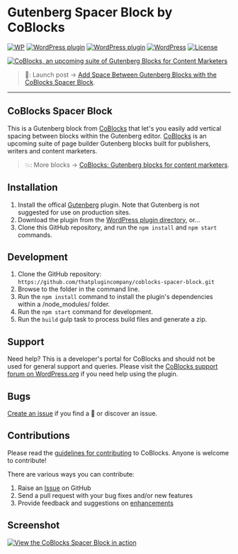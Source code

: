 # Gutenberg Spacer Block by CoBlocks

[![WP](https://img.shields.io/badge/WordPress-%E2%86%92-lightgrey.svg?style=flat-square)](https://wordpress.org/plugins/spacer-block-gutenberg)
[![WordPress plugin](https://img.shields.io/wordpress/plugin/dt/spacer-block-gutenberg.svg?style=flat)](https://wordpress.org/plugins/spacer-block-gutenberg/) [![WordPress plugin](https://img.shields.io/wordpress/plugin/v/spacer-block-gutenberg.svg?style=flat)](https://wordpress.org/plugins/spacer-block-gutenberg/) [![WordPress](https://img.shields.io/wordpress/v/spacer-block-gutenberg.svg?style=flat)]() [![License](https://img.shields.io/badge/license-GPL--3.0%2B-red.svg)](https://github.com/thatplugincompany/coblocks-spacer-block/blob/master/license.txt)

[![CoBlocks, an upcoming suite of Gutenberg Blocks for Content Marketers](https://user-images.githubusercontent.com/1813435/39494435-5fc12b72-4d64-11e8-8dc4-24e159afe340.jpg)](https://coblocks.com)

> 📖: Launch post → [Add Space Between Gutenberg Blocks with the CoBlocks Spacer Block](https://richtabor.com/gutenkit-spacer-gutenberg-blocks).

---

## CoBlocks Spacer Block ##

This is a Gutenberg block from [CoBlocks](https://coblocks.com?utm_medium=coblocks-spacer-block-github&utm_source=readme&utm_campaign=readme&utm_content=coblocks) that let's you easily add vertical spacing between blocks within the Gutenberg editor. [CoBlocks](https://coblocks.com?utm_medium=coblocks-spacer-block-github&utm_source=readme&utm_campaign=readme&utm_content=footer-text) is an upcoming suite of page builder Gutenberg blocks built for publishers, writers and content marketers.

> 💥: More blocks → [CoBlocks: Gutenberg blocks for content marketers](https://github.com/thatplugincompany/coblocks).

## Installation ##

1. Install the offical [Gutenberg](https://wordpress.org/plugins/gutenberg/) plugin. Note that Gutenberg is not suggested for use on production sites.
2. Download the plugin from the [WordPress plugin directory](https://wordpress.org/plugins/spacer-block-gutenberg/), or...
3. Clone this GitHub repository, and run the `npm install` and `npm start` commands.

## Development ##
1. Clone the GitHub repository: `https://github.com/thatplugincompany/coblocks-spacer-block.git`
2. Browse to the folder in the command line.
3. Run the `npm install` command to install the plugin's dependencies within a /node_modules/ folder.
4. Run the `npm start` command for development.
5. Run the `build` gulp task to process build files and generate a zip.

## Support ##
Need help? This is a developer's portal for CoBlocks and should not be used for general support and queries. Please visit the [CoBlocks support forum on WordPress.org](https://wordpress.org/support/plugin/coblocks) if you need help using the plugin.

## Bugs ##
[Create an issue](https://github.com/thatplugincompany/coblocks-spacer-block/issues?state=open) if you find a 🐞 or discover an issue.

## Contributions ##
Please read the [guidelines for contributing](https://github.com/thatplugincompany/coblocks/blob/master/CONTRIBUTING.md) to CoBlocks. Anyone is welcome to contribute!

There are various ways you can contribute:

1. Raise an [Issue](https://github.com/thatplugincompany/coblocks/issues/new) on GitHub
2. Send a pull request with your bug fixes and/or new features
3. Provide feedback and suggestions on [enhancements](https://github.com/thatplugincompany/coblocks/issues?direction=desc&labels=Enhancement,Spacer&page=1&sort=created&state=open)

## Screenshot ##

[![View the CoBlocks Spacer Block in action](https://user-images.githubusercontent.com/1813435/39523967-6af49692-4de5-11e8-9d8a-06d3c2f611f3.jpg)](https://coblocks.com)
